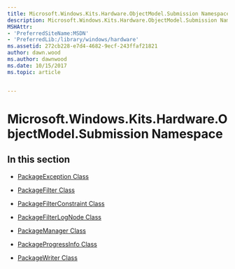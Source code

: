 ```yaml
---
title: Microsoft.Windows.Kits.Hardware.ObjectModel.Submission Namespace
description: Microsoft.Windows.Kits.Hardware.ObjectModel.Submission Namespace
MSHAttr:
- 'PreferredSiteName:MSDN'
- 'PreferredLib:/library/windows/hardware'
ms.assetid: 272cb228-e7d4-4682-9ecf-243ffaf21821
author: dawn.wood
ms.author: dawnwood
ms.date: 10/15/2017
ms.topic: article


---
```


# Microsoft.Windows.Kits.Hardware.ObjectModel.Submission Namespace


## <span id="In_this_section"></span><span id="in_this_section"></span><span id="IN_THIS_SECTION"></span>In this section


-   [PackageException Class](packageexception-class.md)

-   [PackageFilter Class](packagefilter-class.md)

-   [PackageFilterConstraint Class](packagefilterconstraint-class.md)

-   [PackageFilterLogNode Class](packagefilterlognode-class.md)

-   [PackageManager Class](packagemanager-class.md)

-   [PackageProgressInfo Class](packageprogressinfo-class.md)

-   [PackageWriter Class](packagewriter-class.md)

 

 






